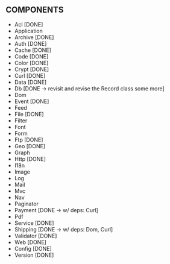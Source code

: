 COMPONENTS
----------
 - Acl [DONE]
 - Application
 - Archive [DONE]
 - Auth [DONE]
 - Cache [DONE]
 - Code [DONE]
 - Color [DONE]
 - Crypt [DONE]
 - Curl [DONE]
 - Data [DONE]
 - Db [DONE -> revisit and revise the Record class some more]
 - Dom
 - Event [DONE]
 - Feed
 - File [DONE]
 - Filter
 - Font
 - Form
 - Ftp [DONE]
 - Geo [DONE]
 - Graph
 - Http [DONE]
 - I18n
 - Image
 - Log
 - Mail
 - Mvc
 - Nav
 - Paginator
 - Payment [DONE -> w/ deps: Curl]
 - Pdf
 - Service [DONE]
 - Shipping [DONE -> w/ deps: Dom, Curl]
 - Validator [DONE]
 - Web [DONE]
 - Config [DONE]
 - Version [DONE]
